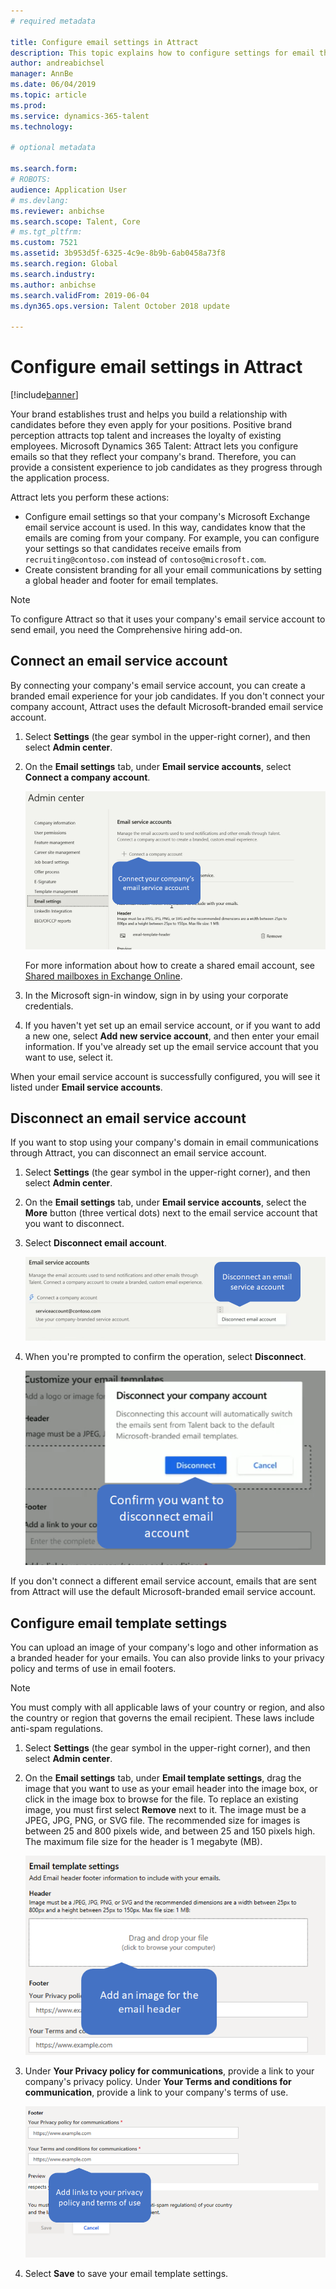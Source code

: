 ```yaml
---
# required metadata

title: Configure email settings in Attract
description: This topic explains how to configure settings for email that is sent by Microsoft Dynamcis 365 Talent - Attract.
author: andreabichsel
manager: AnnBe
ms.date: 06/04/2019
ms.topic: article
ms.prod: 
ms.service: dynamics-365-talent
ms.technology: 

# optional metadata

ms.search.form: 
# ROBOTS: 
audience: Application User
# ms.devlang: 
ms.reviewer: anbichse
ms.search.scope: Talent, Core
# ms.tgt_pltfrm: 
ms.custom: 7521
ms.assetid: 3b953d5f-6325-4c9e-8b9b-6ab0458a73f8
ms.search.region: Global
ms.search.industry: 
ms.author: anbichse
ms.search.validFrom: 2019-06-04
ms.dyn365.ops.version: Talent October 2018 update

---
```


# Configure email settings in Attract

[!include[banner](/includes/banner.md)]

Your brand establishes trust and helps you build a relationship with candidates before they even apply for your positions. Positive brand perception attracts top talent and increases the loyalty of existing employees. Microsoft Dynamics 365 Talent: Attract lets you configure emails so that they reflect your company's brand. Therefore, you can provide a consistent experience to job candidates as they progress through the application process.

Attract lets you perform these actions:

- Configure email settings so that your company's Microsoft Exchange email service account is used. In this way, candidates know that the emails are coming from your company. For example, you can configure your settings so that candidates receive emails from `recruiting@contoso.com` instead of `contoso@microsoft.com`.
- Create consistent branding for all your email communications by setting a global header and footer for email templates. 

> [!NOTE]
> To configure Attract so that it uses your company's email service account to send email, you need the Comprehensive hiring add-on.

## Connect an email service account

By connecting your company's email service account, you can create a branded email experience for your job candidates. If you don't connect your company account, Attract uses the default Microsoft-branded email service account.

1. Select **Settings** (the gear symbol in the upper-right corner), and then select **Admin center**.
2. On the **Email settings** tab, under **Email service accounts**, select **Connect a company account**.

    ![Connecting your company's email service account in Attract](./media/attract-admin-email-service-accounts.png)

    For more information about how to create a shared email account, see [Shared mailboxes in Exchange Online](https://docs.microsoft.com/exchange/collaboration-exo/shared-mailboxes).

3. In the Microsoft sign-in window, sign in by using your corporate credentials.
4. If you haven't yet set up an email service account, or if you want to add a new one, select **Add new service account**, and then enter your email information. If you've already set up the email service account that you want to use, select it.

When your email service account is successfully configured, you will see it listed under **Email service accounts**.

## Disconnect an email service account

If you want to stop using your company's domain in email communications through Attract, you can disconnect an email service account.

1. Select **Settings** (the gear symbol in the upper-right corner), and then select **Admin center**.
2. On the **Email settings** tab, under **Email service accounts**, select the **More** button (three vertical dots) next to the email service account that you want to disconnect.
3. Select **Disconnect email account**.

    ![Disconnecting your company's email service account](./media/attract-admin-disconnect-email-account.png)

4. When you're prompted to confirm the operation, select **Disconnect**.

    ![Confirming disconnection of your company's email service account](./media/attract-admin-email-confirm-disconnect.png)

If you don't connect a different email service account, emails that are sent from Attract will use the default Microsoft-branded email service account.

## Configure email template settings

You can upload an image of your company's logo and other information as a branded header for your emails. You can also provide links to your privacy policy and terms of use in email footers.

> [!NOTE]
> You must comply with all applicable laws of your country or region, and also the country or region that governs the email recipient. These laws include anti-spam regulations.

1. Select **Settings** (the gear symbol in the upper-right corner), and then select **Admin center**.
2. On the **Email settings** tab, under **Email template settings**, drag the image that you want to use as your email header into the image box, or click in the image box to browse for the file. To replace an existing image, you must first select **Remove** next to it. The image must be a JPEG, JPG, PNG, or SVG file. The recommended size for images is between 25 and 800 pixels wide, and between 25 and 150 pixels high. The maximum file size for the header is 1 megabyte (MB).

    ![Adding an image for your company's email header](./media/attract-admin-email-header.png)

3. Under **Your Privacy policy for communications**, provide a link to your company's privacy policy. Under **Your Terms and conditions for communication**, provide a link to your company's terms of use.

    ![Adding links to your company's privacy policy and terms of use for the email footer](./media/attract-admin-email-footer.png)

4. Select **Save** to save your email template settings.
